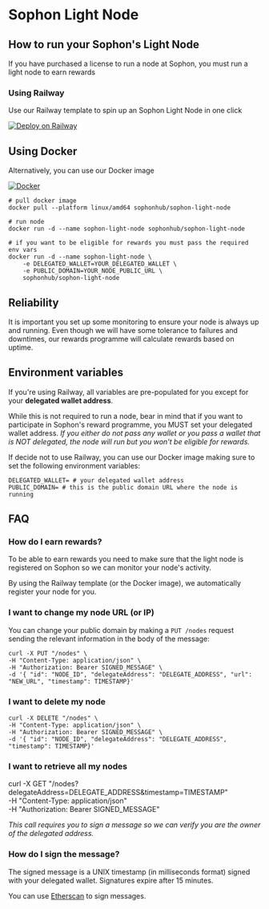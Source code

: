 
# Sophon Light Node

## How to run your Sophon's Light Node
If you have purchased a license to run a node at Sophon, you must run a light node to earn rewards

### Using Railway

Use our Railway template to spin up an Sophon Light Node in one click

[![Deploy on Railway](https://railway.app/button.svg)](https://railway.app/template/wEhaxi?referralCode=qB-i6S)

## Using Docker
Alternatively, you can use our Docker image

[![Docker](https://cdn.icon-icons.com/icons2/2530/PNG/128/dockerhub_button_icon_151899.png)](https://hub.docker.com/r/sophonhub/sophon-light-node)

```
# pull docker image
docker pull --platform linux/amd64 sophonhub/sophon-light-node

# run node
docker run -d --name sophon-light-node sophonhub/sophon-light-node

# if you want to be eligible for rewards you must pass the required env vars
docker run -d --name sophon-light-node \
    -e DELEGATED_WALLET=YOUR_DELEGATED_WALLET \
    -e PUBLIC_DOMAIN=YOUR_NODE_PUBLIC_URL \
    sophonhub/sophon-light-node
```

## Reliability
It is important you set up some monitoring to ensure your node is always up and running. Even though we will have some tolerance to failures and downtimes, our rewards programme will calculate rewards based on uptime. 

## Environment variables
If you're using Railway, all variables are pre-populated for you except for your **delegated wallet address**. 

While this is not required to run a node, bear in mind that if you want to participate in Sophon's reward programme, you MUST set your delegated wallet address. *If you either do not pass any wallet or you pass a wallet that is NOT delegated, the node will run but you won't be eligible for rewards.*

If decide not to use Railway, you can use our Docker image making sure to set the following environment variables:
```
DELEGATED_WALLET= # your delegated wallet address
PUBLIC_DOMAIN= # this is the public domain URL where the node is running
```

## FAQ

### How do I earn rewards?
To be able to earn rewards you need to make sure that the light node is registered on Sophon so we can monitor your node's activity.

By using the Railway template (or the Docker image), we automatically register your node for you.

### I want to change my node URL (or IP)
You can change your public domain by making a `PUT /nodes` request sending the relevant information in the body of the message:

```
curl -X PUT "/nodes" \
-H "Content-Type: application/json" \
-H "Authorization: Bearer SIGNED_MESSAGE" \
-d '{ "id": "NODE_ID", "delegateAddress": "DELEGATE_ADDRESS", "url": "NEW_URL", "timestamp": TIMESTAMP}'
```

### I want to delete my node
```
curl -X DELETE "/nodes" \
-H "Content-Type: application/json" \
-H "Authorization: Bearer SIGNED_MESSAGE" \
-d '{ "id": "NODE_ID", "delegateAddress": "DELEGATE_ADDRESS", "timestamp": TIMESTAMP}'
```
### I want to retrieve all my nodes
curl -X GET "/nodes?delegateAddress=DELEGATE_ADDRESS&timestamp=TIMESTAMP" \
-H "Content-Type: application/json" \
-H "Authorization: Bearer SIGNED_MESSAGE"

*This call requires you to sign a message so we can verify you are the owner of the delegated address.*

### How do I sign the message?
The signed message is a UNIX timestamp (in milliseconds format) signed with your delegated wallet. Signatures expire after 15 minutes.

You can use [Etherscan](https://etherscan.io/verifiedSignatures#) to sign messages.